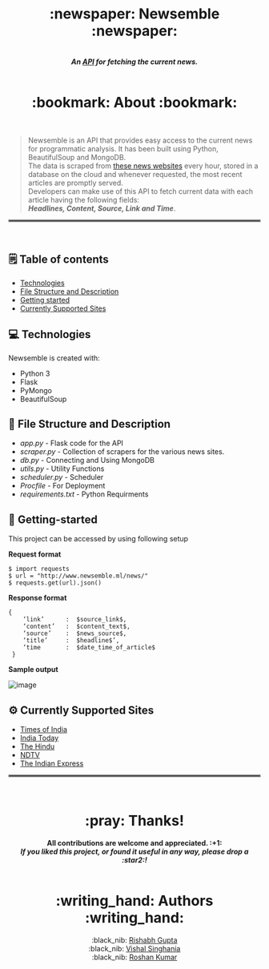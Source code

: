 <h1 align="center"> :newspaper: Newsemble :newspaper: </h1>

<p align="center">
  <br>
	<b><i>An <a href="http://www.newsemble.ml/news/">API</a> for fetching the current news.</b></i>
  <br><br>
</p>

<h1 align="center"> :bookmark: About :bookmark: </h1><br>

> Newsemble is an API that provides easy access to the current news for programmatic analysis. It has been built using Python, BeautifulSoup and MongoDB.<br> 
  The data is scraped from [these news websites](#currently-supported-sites) every hour, stored in a database on the cloud and whenever requested, the most recent articles are promptly served.<br>
  Developers can make use of this API to fetch current data with each article having the following fields: <br>***Headlines, Content, Source, Link and Time***.  

<hr style="border:2px solid gray"> </hr><br>

## :spiral_notepad: Table of contents
* [Technologies](#technologies)
* [File Structure and Description](#file-structure-and-description)
* [Getting started](#getting-started)
* [Currently Supported Sites](#currently-supported-sites)


## :computer: Technologies
Newsemble is created with:

* Python 3
* Flask
* PyMongo
* BeautifulSoup

## :open_file_folder: File Structure and Description

* *app.py* - Flask code for the API
* *scraper.py*  - Collection of scrapers for the various news sites.
* *db.py* - Connecting and Using MongoDB
* *utils.py* - Utility Functions
* *scheduler.py* - Scheduler 
* *Procfile* - For Deployment
* *requirements.txt* - Python Requirments 

## :rocket: Getting-started
This project can be accessed by using following setup

**Request format**
```
$ import requests
$ url = "http://www.newsemble.ml/news/"
$ requests.get(url).json()
```

**Response format**
```
{   
    ‘link’      :  $source_link$,
    ‘content’   :  $content_text$,    
    ‘source’    :  $news_source$,
    ‘title’     :  $headline$’, 
    ‘time       :  $date_time_of_article$  
 }
```
**Sample output**

![image](https://user-images.githubusercontent.com/52444089/125032819-1f5b3580-e0ac-11eb-9662-efa79dc0e099.png)

## :gear: Currently Supported Sites
* [Times of India](https://timesofindia.indiatimes.com/news)
* [India Today](https://www.indiatoday.in/)
* [The Hindu](https://www.thehindu.com/)
* [NDTV](https://www.ndtv.com/)
* [The Indian Express](https://indianexpress.com/)

<hr style="border:2px solid gray"> </hr><br>

<h1 align="center">:pray: Thanks!</h1>

<p align="center">
  <b>All contributions are welcome and appreciated. :+1: </b><br>
	<b><i>If you liked this project, or found it useful in any way, please drop a :star2:!</b></i><br><br>
</p>

<h1 align="center"> :writing_hand: Authors :writing_hand: </h1>

<p align="center">
	  :black_nib: <a href="https://github.com/rg089">Rishabh Gupta</a><br>
	  :black_nib: <a href="https://github.com/vishalvvs">Vishal Singhania</a><br>
	  :black_nib: <a href="https://github.com/roshankumarg529">Roshan Kumar</a><br>
</p>
